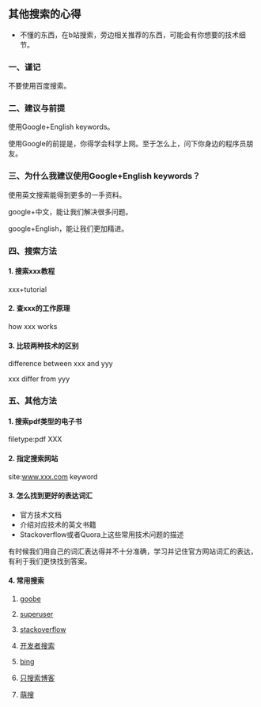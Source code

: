 
## 其他搜索的心得

- 不懂的东西，在b站搜索，旁边相关推荐的东西，可能会有你想要的技术细节。

### 一、谨记

不要使用百度搜索。

### 二、建议与前提

使用Google+English keywords。

使用Google的前提是，你得学会科学上网。至于怎么上，问下你身边的程序员朋友。

### 三、为什么我建议使用Google+English keywords？

使用英文搜索能得到更多的一手资料。

google+中文，能让我们解决很多问题。

google+English，能让我们更加精进。

### 四、搜索方法

#### 1. 搜索xxx教程

xxx+tutorial

#### 2. 查xxx的工作原理

how xxx works

#### 3. 比较两种技术的区别

difference between xxx and yyy

xxx differ from yyy

### 五、其他方法

#### 1. 搜索pdf类型的电子书

filetype:pdf XXX

#### 2. 指定搜索网站

site:www.xxx.com keyword

#### 3. 怎么找到更好的表达词汇

- 官方技术文档
- 介绍对应技术的英文书籍
- Stackoverflow或者Quora上这些常用技术问题的描述

有时候我们用自己的词汇表达得并不十分准确，学习并记住官方网站词汇的表达，有利于我们更快找到答案。

#### 4. 常用搜索

1. [goobe](https://goobe.io/)

2. [superuser](https://superuser.com/questions/120045/how-to-execute-sh-file-on-windows)

3. [stackoverflow](https://stackoverflow.com/)

4. [开发者搜索](https://kaifa.baidu.com/)

5. [bing](https://cn.bing.com/?mkt=zh-CN&FORM=BEHPTB&ensearch=1)

6. [只搜索博客](http://www.blogsearchengine.org/)

7. [萌搜](https://mengso.com/)
